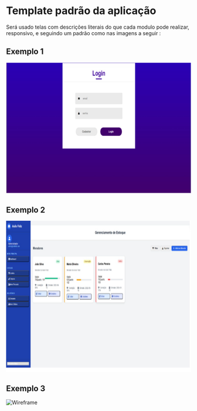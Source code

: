 # Template padrão da aplicação

Será usado telas com descrições literais do que cada modulo pode realizar, responsivo, e seguindo um padrão como nas imagens a seguir :

## Exemplo 1
![Wireframe](images/Login.PNG)

## Exemplo 2 
![Wireframe](images/Gestao.PNG)

## Exemplo 3 
![Wireframe](images/PainelPrincial.PNG)



